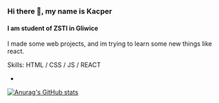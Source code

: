 ### Hi there 👋, my name is Kacper
#### I am student of ZSTI in Gliwice
I made some web projects, and im trying to learn some new things like react.

Skills: HTML / CSS / JS / REACT

-
[![Anurag's GitHub stats](https://github-readme-stats.vercel.app/api?username=0273574)](https://github.com/0273574/github-readme-stats)



